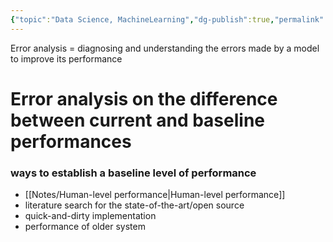 ```yaml
---
{"topic":"Data Science, MachineLearning","dg-publish":true,"permalink":"/Notes/Error analysis/","dgPassFrontmatter":true,"noteIcon":""}
---
```


Error analysis = diagnosing and understanding the errors made by a model to improve its performance


# Error analysis on the difference between current and baseline performances
### ways to establish a baseline level of performance
- [[Notes/Human-level performance\|Human-level performance]]
- literature search for the state-of-the-art/open source
- quick-and-dirty implementation
- performance of older system